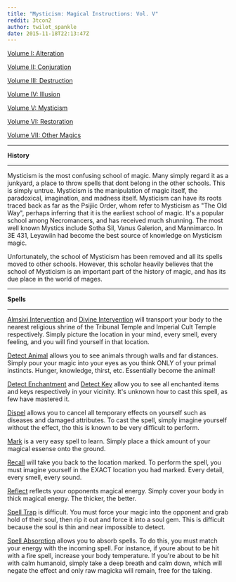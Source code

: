 ```yaml
---
title: "Mysticism: Magical Instructions: Vol. V"
reddit: 3tcon2
author: twilot_spankle
date: 2015-11-18T22:13:47Z
---
```


[Volume I: Alteration](https://redd.it/3sueii)

[Volume II: Conjuration](https://redd.it/3t0blx)

[Volume III: Destruction](https://redd.it/3t4vau)

[Volume IV: Illusion](https://redd.it/3t8uxn)

[Volume V: Mysticism](https://redd.it/3tcon2)

[Volume VI: Restoration](https://redd.it/3thr0u)

[Volume VII: Other Magics](https://redd.it/3tozz1)

___

**History**

___

Mysticism is the most confusing school of magic. Many simply regard it as a junkyard, a place to throw spells that dont belong in the other schools. This is simply untrue. Mysticism is the manipulation of magic itself, the paradoxical, imagination, and madness itself. Mysticism can have its roots traced back as far as the Psijiic Order, whom refer to Mysticism as "The Old Way", perhaps inferring that it is the earliest school of magic. It's a popular school among Necromancers, and has received much shunning. The most well known Mystics include Sotha Sil, Vanus Galerion, and Mannimarco. In 3E 431, Leyawiin had become the best source of knowledge on Mysticism magic.

Unfortunately, the school of Mysticism has been removed and all its spells moved to other schools. However, this scholar heavily believes that the school of Mysticism is an important part of the history of magic, and has its due place in the world of mages.

___

**Spells**

___

[Almsivi Intervention](http://www.uesp.net/wiki/Morrowind:Almsivi_Intervention) and [Divine Intervention](http://www.uesp.net/wiki/Morrowind:Divine_Intervention) will transport your body to the nearest religious shrine of the Tribunal Temple and Imperial Cult Temple respectively. Simply picture the location in your mind, every smell, every feeling, and you will find yourself in that location.

[Detect Animal](http://www.uesp.net/wiki/Morrowind:Detect_Animal) allows you to see animals through walls and far distances. Simply pour your magic into your eyes as you think ONLY of your primal instincts. Hunger, knowledge, thirst, etc. Essentially become the animal!

[Detect Enchantment](http://www.uesp.net/wiki/Morrowind:Detect_Enchantment) and [Detect Key](http://www.uesp.net/wiki/Morrowind:Detect_Key) allow you to see all enchanted items and keys respectively in your vicinity. It's unknown how to cast this spell, as few have mastered it.

[Dispel](http://www.uesp.net/wiki/Morrowind:Dispel) allows you to cancel all temporary effects on yourself such as diseases and damaged attributes. To cast the spell, simply imagine yourself without the effect, tho this is known to be very difficult to perform.

[Mark](http://www.uesp.net/wiki/Morrowind:Mark) is a very easy spell to learn. Simply place a thick amount of your magical essense onto the ground.

[Recall](http://www.uesp.net/wiki/Morrowind:Recall) will take you back to the location marked. To perform the spell, you must imagine yourself in the EXACT location you had marked. Every detail, every smell, every sound.

[Reflect](http://www.uesp.net/wiki/Morrowind:Reflect) reflects your opponents magical energy. Simply cover your body in thick magical energy. The thicker, the better.

[Spell Trap](http://www.uesp.net/wiki/Morrowind:Soultrap) is difficult. You must force your magic into the opponent and grab hold of their soul, then rip it out and force it into a soul gem. This is difficult because the soul is thin and near impossible to detect.

[Spell Absorption](http://www.uesp.net/wiki/Morrowind:Spell_Absorption) allows you to absorb spells. To do this, you must match your energy with the incoming spell. For instance, if youre about to be hit with a fire spell, increase your body temperature. If you're about to be hit with calm humanoid, simply take a deep breath and calm down, which will negate the effect and only raw magicka will remain, free for the taking.
